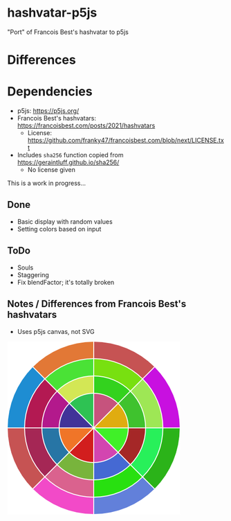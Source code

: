 # hashvatar-p5js
"Port" of Francois Best's hashvatar to p5js

# Differences

# Dependencies

* p5js: https://p5js.org/
* Francois Best's hashvatars: https://francoisbest.com/posts/2021/hashvatars
  * License: https://github.com/franky47/francoisbest.com/blob/next/LICENSE.txt
* Includes `sha256` function copied from https://geraintluff.github.io/sha256/
  * No license given

This is a work in progress...

## Done

* Basic display with random values
* Setting colors based on input

## ToDo

*  Souls
*  Staggering
*  Fix blendFactor; it's totally broken

## Notes / Differences from Francois Best's hashvatars

*  Uses p5js canvas, not SVG

![Example output](example.png)
